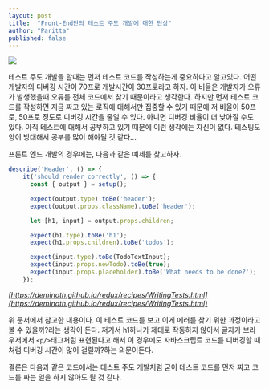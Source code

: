 ```yaml
---
layout: post
title:  "Front-End단의 테스트 주도 개발에 대한 단상"
author: "Paritta"
published: false
---
```

 
<img src='https://cdn-images-1.medium.com/max/1362/1*9OxlTTIo8K3M82iQPbW03g.png'>

테스트 주도 개발을 할때는 먼저 테스트 코드를 작성하는게 중요하다고 알고있다.
어떤 개발자의 디버깅 시간이 70프로 개발시간이 30프로라고 하자. 이 비율은 개발자가 오류가 발생했을때 오류를 전체 코드에서 찾기 때문이라고 생각한다. 하지만 먼저 테스트 코드를 작성하면 지금 짜고 있는 로직에 대해서만 집중할 수 있기 때문에 저 비율이 50프로, 50프로 정도로 디버깅 시간을 줄일 수 있다. 아니면 디버깅 비율이 더 낮아질 수도 있다. 아직 테스트에 대해서 공부하고 있기 때문에 이런 생각에는 자신이 없다. 테스팅도 양이 방대해서 공부를 많이 해야될 것 같다...

프론트 엔드 개발의 경우에는, 다음과 같은 예제를 찾고하자.

```javascript 
describe('Header', () => {
    it('should render correctly', () => {
      const { output } = setup();

      expect(output.type).toBe('header');
      expect(output.props.className).toBe('header');

      let [h1, input] = output.props.children;

      expect(h1.type).toBe('h1');
      expect(h1.props.children).toBe('todos');

      expect(input.type).toBe(TodoTextInput);
      expect(input.props.newTodo).toBe(true);
      expect(input.props.placeholder).toBe('What needs to be done?');
    });
```

*[https://deminoth.github.io/redux/recipes/WritingTests.html](https://deminoth.github.io/redux/recipes/WritingTests.html)*

위 문서에서 참고한 내용이다.
이 테스트 코드를 보고 이게 에러를 찾기 위한 과정이라고 볼 수 있을까?라는 생각이 든다.
저기서 h1하나가 제대로 작동하지 않아서 글자가 브라우저에서 `<p/>`태그처럼 표현된다고 해서 이 경우에도 자바스크립트 코드를 디버깅할 때처럼 디버깅 시간이 많이 걸릴까?하는 의문이든다.

결론은 다음과 같은 코드에서는 테스트 주도 개발처럼 굳이 테스트 코드를 먼저 짜고 코드를 짜는 일을 하지 않아도 될 것 같다.
